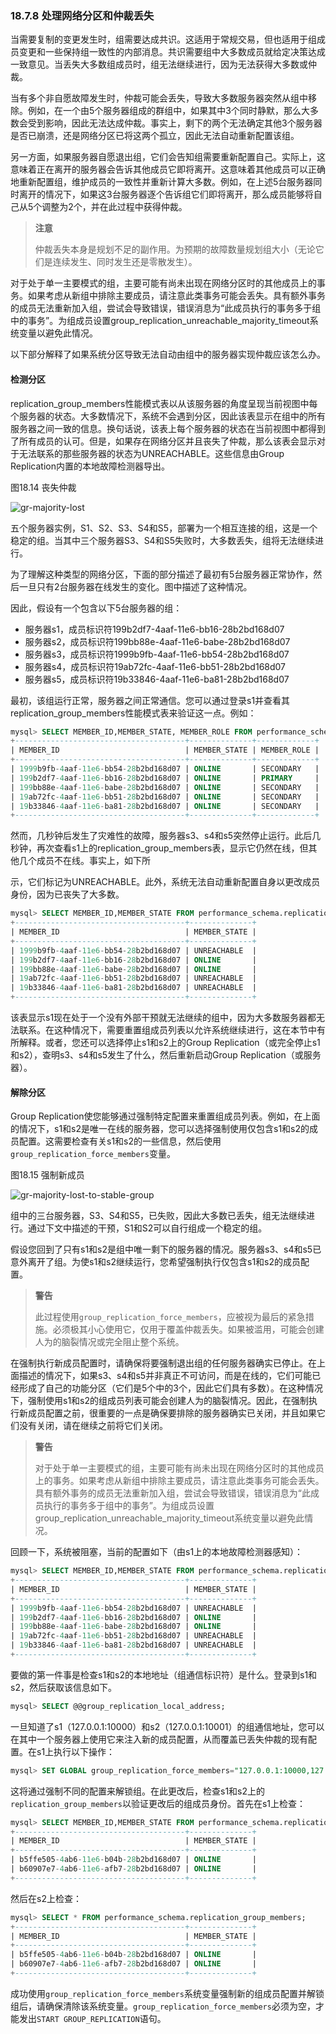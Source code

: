 ### 18.7.8 处理网络分区和仲裁丢失

当需要复制的变更发生时，组需要达成共识。这适用于常规交易，但也适用于组成员变更和一些保持组一致性的内部消息。共识需要组中大多数成员就给定决策达成一致意见。当丢失大多数组成员时，组无法继续进行，因为无法获得大多数或仲裁。

当有多个非自愿故障发生时，仲裁可能会丢失，导致大多数服务器突然从组中移除。例如，在一个由5个服务器组成的群组中，如果其中3个同时静默，那么大多数会受到影响，因此无法达成仲裁。事实上，剩下的两个无法确定其他3个服务器是否已崩溃，还是网络分区已将这两个孤立，因此无法自动重新配置该组。

另一方面，如果服务器自愿退出组，它们会告知组需要重新配置自己。实际上，这意味着正在离开的服务器会告诉其他成员它即将离开。这意味着其他成员可以正确地重新配置组，维护成员的一致性并重新计算大多数。例如，在上述5台服务器同时离开的情况下，如果这3台服务器逐个告诉组它们即将离开，那么成员能够将自己从5个调整为2个，并在此过程中获得仲裁。

> **注意**
>
> 仲裁丢失本身是规划不足的副作用。为预期的故障数量规划组大小（无论它们是连续发生、同时发生还是零散发生）。

对于处于单一主要模式的组，主要可能有尚未出现在网络分区时的其他成员上的事务。如果考虑从新组中排除主要成员，请注意此类事务可能会丢失。具有额外事务的成员无法重新加入组，尝试会导致错误，错误消息为“此成员执行的事务多于组中的事务”。为组成员设置group_replication_unreachable_majority_timeout系统变量以避免此情况。

以下部分解释了如果系统分区导致无法自动由组中的服务器实现仲裁应该怎么办。

#### 检测分区

replication_group_members性能模式表以从该服务器的角度呈现当前视图中每个服务器的状态。大多数情况下，系统不会遇到分区，因此该表显示在组中的所有服务器之间一致的信息。换句话说，该表上每个服务器的状态在当前视图中都得到了所有成员的认可。但是，如果存在网络分区并且丧失了仲裁，那么该表会显示对于无法联系的那些服务器的状态为UNREACHABLE。这些信息由Group Replication内置的本地故障检测器导出。

图18.14 丧失仲裁

![gr-majority-lost](gr-majority-lost.png)

五个服务器实例，S1、S2、S3、S4和S5，部署为一个相互连接的组，这是一个稳定的组。当其中三个服务器S3、S4和S5失败时，大多数丢失，组将无法继续进行。

为了理解这种类型的网络分区，下面的部分描述了最初有5台服务器正常协作，然后一旦只有2台服务器在线发生的变化。图中描述了这种情况。

因此，假设有一个包含以下5台服务器的组：

- 服务器s1，成员标识符199b2df7-4aaf-11e6-bb16-28b2bd168d07
- 服务器s2，成员标识符199bb88e-4aaf-11e6-babe-28b2bd168d07
- 服务器s3，成员标识符1999b9fb-4aaf-11e6-bb54-28b2bd168d07
- 服务器s4，成员标识符19ab72fc-4aaf-11e6-bb51-28b2bd168d07
- 服务器s5，成员标识符19b33846-4aaf-11e6-ba81-28b2bd168d07

最初，该组运行正常，服务器之间正常通信。您可以通过登录s1并查看其replication_group_members性能模式表来验证这一点。例如：

```sql
mysql> SELECT MEMBER_ID,MEMBER_STATE, MEMBER_ROLE FROM performance_schema.replication_group_members;
+--------------------------------------+--------------+-------------+
| MEMBER_ID                            | MEMBER_STATE | MEMBER_ROLE |
+--------------------------------------+--------------+-------------+
| 1999b9fb-4aaf-11e6-bb54-28b2bd168d07 | ONLINE       | SECONDARY   |
| 199b2df7-4aaf-11e6-bb16-28b2bd168d07 | ONLINE       | PRIMARY     |
| 199bb88e-4aaf-11e6-babe-28b2bd168d07 | ONLINE       | SECONDARY   |
| 19ab72fc-4aaf-11e6-bb51-28b2bd168d07 | ONLINE       | SECONDARY   |
| 19b33846-4aaf-11e6-ba81-28b2bd168d07 | ONLINE       | SECONDARY   |
+--------------------------------------+--------------+-------------+
```

然而，几秒钟后发生了灾难性的故障，服务器s3、s4和s5突然停止运行。此后几秒钟，再次查看s1上的replication_group_members表，显示它仍然在线，但其他几个成员不在线。事实上，如下所

示，它们标记为UNREACHABLE。此外，系统无法自动重新配置自身以更改成员身份，因为已丧失了大多数。

```sql
mysql> SELECT MEMBER_ID,MEMBER_STATE FROM performance_schema.replication_group_members;
+--------------------------------------+--------------+
| MEMBER_ID                            | MEMBER_STATE |
+--------------------------------------+--------------+
| 1999b9fb-4aaf-11e6-bb54-28b2bd168d07 | UNREACHABLE  |
| 199b2df7-4aaf-11e6-bb16-28b2bd168d07 | ONLINE       |
| 199bb88e-4aaf-11e6-babe-28b2bd168d07 | ONLINE       |
| 19ab72fc-4aaf-11e6-bb51-28b2bd168d07 | UNREACHABLE  |
| 19b33846-4aaf-11e6-ba81-28b2bd168d07 | UNREACHABLE  |
+--------------------------------------+--------------+
```

该表显示s1现在处于一个没有外部干预就无法继续的组中，因为大多数服务器都无法联系。在这种情况下，需要重置组成员列表以允许系统继续进行，这在本节中有所解释。或者，您还可以选择停止s1和s2上的Group Replication（或完全停止s1和s2），查明s3、s4和s5发生了什么，然后重新启动Group Replication（或服务器）。

#### 解除分区

Group Replication使您能够通过强制特定配置来重置组成员列表。例如，在上面的情况下，s1和s2是唯一在线的服务器，您可以选择强制使用仅包含s1和s2的成员配置。这需要检查有关s1和s2的一些信息，然后使用`group_replication_force_members`变量。

图18.15 强制新成员

![gr-majority-lost-to-stable-group](gr-majority-lost-to-stable-group.png)

组中的三台服务器，S3、S4和S5，已失败，因此大多数已丢失，组无法继续进行。通过下文中描述的干预，S1和S2可以自行组成一个稳定的组。

假设您回到了只有s1和s2是组中唯一剩下的服务器的情况。服务器s3、s4和s5已意外离开了组。为使s1和s2继续运行，您希望强制执行仅包含s1和s2的成员配置。

> **警告**
>
> 此过程使用`group_replication_force_members`，应被视为最后的紧急措施。必须极其小心使用它，仅用于覆盖仲裁丢失。如果被滥用，可能会创建人为的脑裂情况或完全阻止整个系统。

在强制执行新成员配置时，请确保将要强制退出组的任何服务器确实已停止。在上面描述的情况下，如果s3、s4和s5并非真正不可访问，而是在线的，它们可能已经形成了自己的功能分区（它们是5个中的3个，因此它们具有多数）。在这种情况下，强制使用s1和s2的组成员列表可能会创建人为的脑裂情况。因此，在强制执行新成员配置之前，很重要的一点是确保要排除的服务器确实已关闭，并且如果它们没有关闭，请在继续之前将它们关闭。

> **警告**
>
> 对于处于单一主要模式的组，主要可能有尚未出现在网络分区时的其他成员上的事务。如果考虑从新组中排除主要成员，请注意此类事务可能会丢失。具有额外事务的成员无法重新加入组，尝试会导致错误，错误消息为“此成员执行的事务多于组中的事务”。为组成员设置group_replication_unreachable_majority_timeout系统变量以避免此情况。

回顾一下，系统被阻塞，当前的配置如下（由s1上的本地故障检测器感知）：

```sql
mysql> SELECT MEMBER_ID,MEMBER_STATE FROM performance_schema.replication_group_members;
+--------------------------------------+--------------+
| MEMBER_ID                            | MEMBER_STATE |
+--------------------------------------+--------------+
| 1999b9fb-4aaf-11e6-bb54-28b2bd168d07 | UNREACHABLE  |
| 199b2df7-4aaf-11e6-bb16-28b2bd168d07 | ONLINE       |
| 199bb88e-4aaf-11e6-babe-28b2bd168d07 | ONLINE       |
| 19ab72fc-4aaf-11e6-bb51-28b2bd168d07 | UNREACHABLE  |
| 19b33846-4aaf-11e6-ba81-28b2bd168d07 | UNREACHABLE  |
+--------------------------------------+--------------+
```

要做的第一件事是检查s1和s2的本地地址（组通信标识符）是什么。登录到s1和s2，然后获取该信息如下。

```sql
mysql> SELECT @@group_replication_local_address;
```

一旦知道了s1（127.0.0.1:10000）和s2（127.0.0.1:10001）的组通信地址，您可以在其中一个服务器上使用它来注入新的成员配置，从而覆盖已丢失仲裁的现有配置。在s1上执行以下操作：

```sql
mysql> SET GLOBAL group_replication_force_members="127.0.0.1:10000,127.0.0.1:10001";
```

这将通过强制不同的配置来解锁组。在此更改后，检查s1和s2上的`replication_group_members`以验证更改后的组成员身份。首先在s1上检查：

```sql
mysql> SELECT MEMBER_ID,MEMBER_STATE FROM performance_schema.replication_group_members;
+--------------------------------------+--------------+
| MEMBER_ID                            | MEMBER_STATE |
+--------------------------------------+--------------+
| b5ffe505-4ab6-11e6-b04b-28b2bd168d07 | ONLINE       |
| b60907e7-4ab6-11e6-afb7-28b2bd168d07 | ONLINE       |
+--------------------------------------+--------------+
```

然后在s2上检查：

```sql
mysql> SELECT * FROM performance_schema.replication_group_members;
+--------------------------------------+--------------+
| MEMBER_ID                            | MEMBER_STATE |
+--------------------------------------+--------------+
| b5ffe505-4ab6-11e6-b04b-28b2bd168d07 | ONLINE       |
| b60907e7-4ab6-11e6-afb7-28b2bd168d07 | ONLINE       |
+--------------------------------------+--------------+
```

成功使用`group_replication_force_members`系统变量强制新的组成员配置并解锁组后，请确保清除该系统变量。`group_replication_force_members`必须为空，才能发出`START GROUP_REPLICATION`语句。